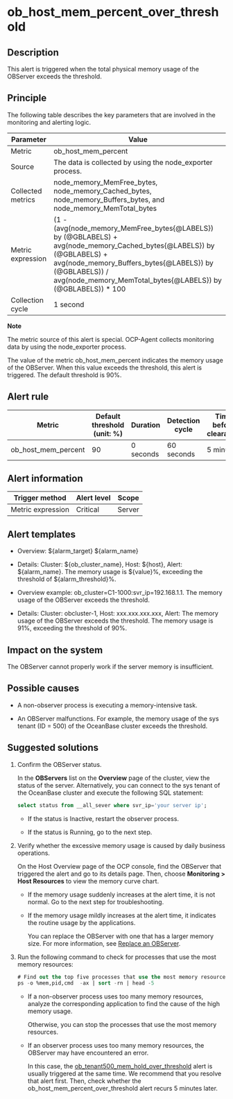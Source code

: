 ob_host_mem_percent_over_threshold
=======================================================

**Description**
------------------------------------

This alert is triggered when the total physical memory usage of the OBServer exceeds the threshold.

Principle
------------------------------

The following table describes the key parameters that are involved in the monitoring and alerting logic.

|     Parameter     |                                                                                                                      Value                                                                                                                       |
|-------------------|--------------------------------------------------------------------------------------------------------------------------------------------------------------------------------------------------------------------------------------------------|
| Metric            | ob_host_mem_percent                                                                                                                                                                                                                              |
| Source            | The data is collected by using the node_exporter process.                                                                                                                                                                                        |
| Collected metrics | node_memory_MemFree_bytes, node_memory_Cached_bytes, node_memory_Buffers_bytes, and node_memory_MemTotal_bytes                                                                                                                                   |
| Metric expression | (1 - (avg(node_memory_MemFree_bytes{@LABELS}) by (@GBLABELS) + avg(node_memory_Cached_bytes{@LABELS}) by (@GBLABELS) + avg(node_memory_Buffers_bytes{@LABELS}) by (@GBLABELS)) / avg(node_memory_MemTotal_bytes{@LABELS}) by (@GBLABELS)) \* 100 |
| Collection cycle  | 1 second                                                                                                                                                                                                                                         |

**Note**

The metric source of this alert is special. OCP-Agent collects monitoring data by using the node_exporter process.

The value of the metric ob_host_mem_percent indicates the memory usage of the OBServer. When this value exceeds the threshold, this alert is triggered. The default threshold is 90%.

**Alert rule**
-----------------------------------

|       Metric        | Default threshold (unit: %) | Duration  | Detection cycle | Time before clearance |
|---------------------|-----------------------------|-----------|-----------------|-----------------------|
| ob_host_mem_percent | 90                          | 0 seconds | 60 seconds      | 5 minutes             |

**Alert information**
------------------------------------------

|  Trigger method   | Alert level | Scope  |
|-------------------|-------------|--------|
| Metric expression | Critical    | Server |

**Alert templates**
----------------------------------------

* Overview: ${alarm_target} ${alarm_name}

* Details: Cluster: ${ob_cluster_name}, Host: ${host}, Alert: ${alarm_name}. The memory usage is ${value}%, exceeding the threshold of ${alarm_threshold}%.

* Overview example: ob_cluster=C1-1000:svr_ip=192.168.1.1. The memory usage of the OBServer exceeds the threshold.

* Details: Cluster: obcluster-1, Host: xxx.xxx.xxx.xxx, Alert: The memory usage of the OBServer exceeds the threshold. The memory usage is 91%, exceeding the threshold of 90%.

**Impact on the system**
---------------------------------------------

The OBServer cannot properly work if the server memory is insufficient.

**Possible causes**
----------------------------------------

* A non-observer process is executing a memory-intensive task.

* An OBServer malfunctions. For example, the memory usage of the sys tenant (ID = 500) of the OceanBase cluster exceeds the threshold.

**Suggested solutions**
--------------------------------------------

1. Confirm the OBServer status.

   In the **OBServers** list on the **Overview** page of the cluster, view the status of the server. Alternatively, you can connect to the sys tenant of the OceanBase cluster and execute the following SQL statement:

   ```sql
   select status from __all_sever where svr_ip='your server ip';
   ```

   * If the status is Inactive, restart the observer process.

   * If the status is Running, go to the next step.

2. Verify whether the excessive memory usage is caused by daily business operations.

   On the Host Overview page of the OCP console, find the OBServer that triggered the alert and go to its details page. Then, choose **Monitoring \> Host Resources** to view the memory curve chart.
   * If the memory usage suddenly increases at the alert time, it is not normal. Go to the next step for troubleshooting.

   * If the memory usage mildly increases at the alert time, it indicates the routine usage by the applications.

     You can replace the OBServer with one that has a larger memory size. For more information, see [Replace an OBServer](../../4.user-guide-2/4.cluster-features/2.basic-operations/7.manage-observer/5.replace-observer.md).

3. Run the following command to check for processes that use the most memory resources:

   ```sql
   # Find out the top five processes that use the most memory resources and sort them by memory usage in descending order.
   ps -o %mem,pid,cmd  -ax | sort -rn | head -5
   ```

   * If a non-observer process uses too many memory resources, analyze the corresponding application to find the cause of the high memory usage.

     Otherwise, you can stop the processes that use the most memory resources.

   * If an observer process uses too many memory resources, the OBServer may have encountered an error.

     In this case, the [ob_tenant500_mem_hold_over_threshold](../2.ob-alert/25.ob_tenant500_mem_hold_over_threshold.md) alert is usually triggered at the same time. We recommend that you resolve that alert first. Then, check whether the ob_host_mem_percent_over_threshold alert recurs 5 minutes later.
